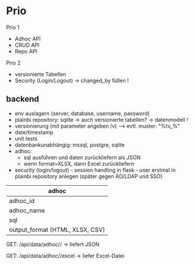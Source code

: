 # Prio

Prio 1
- Adhoc API
- CRUD API
- Repo API

Prio 2
- versionierte Tabellen
- Security (Login/Logout) -> changed_by füllen !


## backend

- env auslagern (server, database, username, password)
- plainbi repository: sqlite -> auch versionierte tabellen?
	-> datenmodell !
- versionierung (mit parameter angeben /v) --> evtl. muster: "%tv_%"
- date/timestamp
- unit tests
- datenbankunabhängig: mssql, postgre, sqlite
- adhoc:
	- sql ausführen und daten zurückliefern als JSON
	- wenn format=XLSX, dann Excel zurückliefern
- security (login/logout) - session handling in flask - user erstmal in plainbi repository anlegen (später gegen AD/LDAP und SSO)

|adhoc|
|-|
|adhoc_id|
|adhoc_name|
|sql|
|output_format (HTML, XLSX, CSV)|

GET: /api/data/adhoc/<nr>/ -> liefert JSON
  
GET: /api/data/adhoc/<nr>/excel -> liefer Excel-Datei
